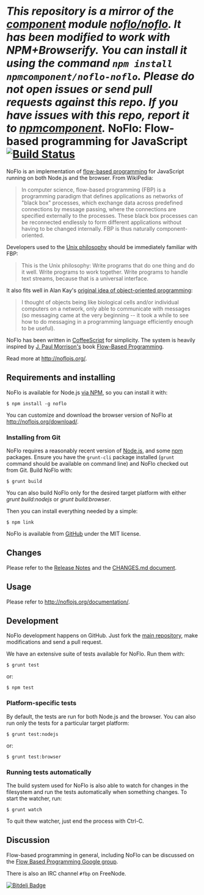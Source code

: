 *This repository is a mirror of the [component](http://component.io) module [noflo/noflo](http://github.com/noflo/noflo). It has been modified to work with NPM+Browserify. You can install it using the command `npm install npmcomponent/noflo-noflo`. Please do not open issues or send pull requests against this repo. If you have issues with this repo, report it to [npmcomponent](https://github.com/airportyh/npmcomponent).*
NoFlo: Flow-based programming for JavaScript [![Build Status](https://secure.travis-ci.org/noflo/noflo.png?branch=master)](http://travis-ci.org/noflo/noflo)
=========================================

NoFlo is an implementation of [flow-based programming](http://en.wikipedia.org/wiki/Flow-based_programming) for JavaScript running on both Node.js and the browser. From WikiPedia:

> In computer science, flow-based programming (FBP) is a programming paradigm that defines applications as networks of "black box" processes, which exchange data across predefined connections by message passing, where the connections are specified externally to the processes. These black box processes can be reconnected endlessly to form different applications without having to be changed internally. FBP is thus naturally component-oriented.

Developers used to the [Unix philosophy](http://en.wikipedia.org/wiki/Unix_philosophy) should be immediately familiar with FBP:

> This is the Unix philosophy: Write programs that do one thing and do it well. Write programs to work together. Write programs to handle text streams, because that is a universal interface.

It also fits well in Alan Kay's [original idea of object-oriented programming](http://userpage.fu-berlin.de/~ram/pub/pub_jf47ht81Ht/doc_kay_oop_en):

> I thought of objects being like biological cells and/or individual computers on a network, only able to communicate with messages (so messaging came at the very beginning -- it took a while to see how to do messaging in a programming language efficiently enough to be useful).

NoFlo has been written in [CoffeeScript](http://jashkenas.github.com/coffee-script) for simplicity. The system is heavily inspired by [J. Paul Morrison's](http://www.jpaulmorrison.com/) book [Flow-Based Programming](http://www.jpaulmorrison.com/fbp/#More). 

Read more at <http://noflojs.org/>.

## Requirements and installing

NoFlo is available for Node.js [via NPM](https://npmjs.org/package/noflo), so you can install it with:

    $ npm install -g noflo

You can customize and download the browser version of NoFlo at <http://noflojs.org/download/>.

### Installing from Git

NoFlo requires a reasonably recent version of [Node.js](http://nodejs.org/), and some [npm](http://npmjs.org/) packages. Ensure you have the `grunt-cli` package installed (`grunt` command should be available on command line) and NoFlo checked out from Git. Build NoFlo with:

    $ grunt build

You can also build NoFlo only for the desired target platform with either *grunt build:nodejs* or *grunt build:browser*.

Then you can install everything needed by a simple:

    $ npm link

NoFlo is available from [GitHub](https://github.com/noflo/noflo) under the MIT license.

## Changes

Please refer to the [Release Notes](https://github.com/noflo/noflo/releases) and the [CHANGES.md document](https://github.com/noflo/noflo/blob/master/CHANGES.md).

## Usage

Please refer to <http://noflojs.org/documentation/>.

## Development

NoFlo development happens on GitHub. Just fork the [main repository](https://github.com/noflo/noflo), make modifications and send a pull request.

We have an extensive suite of tests available for NoFlo. Run them with:

    $ grunt test

or:

    $ npm test

### Platform-specific tests

By default, the tests are run for both Node.js and the browser. You can also run only the tests for a particular target platform:

    $ grunt test:nodejs

or:

    $ grunt test:browser

### Running tests automatically

The build system used for NoFlo is also able to watch for changes in the filesystem and run the tests automatically when something changes. To start the watcher, run:

    $ grunt watch

To quit thew watcher, just end the process with Ctrl-C.

## Discussion

Flow-based programming in general, including NoFlo can be discussed on the [Flow Based Programming Google group](http://groups.google.com/group/flow-based-programming).

There is also an IRC channel `#fbp` on FreeNode.


[![Bitdeli Badge](https://d2weczhvl823v0.cloudfront.net/noflo/noflo/trend.png)](https://bitdeli.com/free "Bitdeli Badge")

